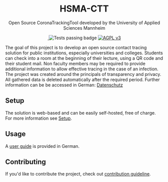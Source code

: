 <h1 align="center">
    HSMA-CTT
</h1>

<p align="center">
  Open Source CoronaTrackingTool developed by the University of Applied Sciences Mannheim
</p>

<p align="center">
 <a href="https://github.com/informatik-mannheim/HSMA-CTT/issues" title="Open Issues">
  <img alt="" src="https://img.shields.io/github/issues/informatik-mannheim/HSMA-CTT">
  </a>
  <img alt="Tests passing badge" src="https://img.shields.io/github/checks-status/informatik-mannheim/HSMA-CTT/dev">
   <a href="./LICENSE" title="License">
        <img alt="AGPL v3" src="https://img.shields.io/badge/License-AGPL%20v3-blue.svg">
    </a>
</p>

The goal of this project is to develop an open source contact tracing solution for public institutions, especially universities and colleges. Students can check into a room at the beginning of their lecture, using a QR code and their student mail. Non faculty members may be required to provide additional information to allow effective tracing in the case of an infection. The project was created around the principals of transparency and privacy. All gathered data is deleted automatically after the required period. Further information can be be accessed in German: [Datenschutz](https://ctt.hs-mannheim.de/datenschutz)

## Setup

The solution is web-based and can be easily self-hosted, free of charge. For more information see [Setup](setup.md).

## Usage

A [user guide](https://ctt.hs-mannheim.de/howToQr) is provided in German.

## Contributing

If you'd like to contribute the project, check out [contribution guideline](CONTRIBUTING.MD).
